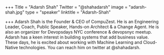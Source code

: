 ﻿+++
Title = "Adarsh Shah"
Twitter = "@shahadarsh"
image = "adarsh-shah.jpg"
type = "speaker"
linktitle = "Adarsh-Shah"

+++
Adarsh Shah is the Founder & CEO of CompuZest. He is an Engineering Leader, Coach, Public Speaker, Hands-on Architect & a Change Agent. He is also an organizer for Devopsdays NYC conference & devopsnyc meetup. Adarsh has a keen interest in building systems that add business value. These days, he is excited about working with Machine Learning and Cloud-Native technologies. You can reach him on twitter at @shahadarsh.
